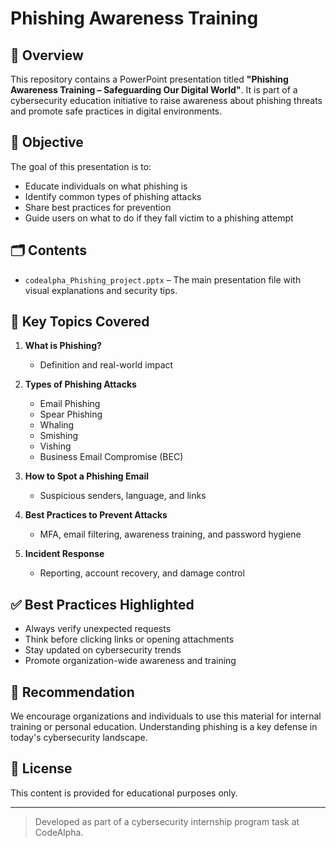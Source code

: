 # Phishing Awareness Training

## 🔐 Overview

This repository contains a PowerPoint presentation titled **"Phishing Awareness Training – Safeguarding Our Digital World"**. It is part of a cybersecurity education initiative to raise awareness about phishing threats and promote safe practices in digital environments.

## 🎯 Objective

The goal of this presentation is to:
- Educate individuals on what phishing is
- Identify common types of phishing attacks
- Share best practices for prevention
- Guide users on what to do if they fall victim to a phishing attempt

## 🗂️ Contents

- `codealpha_Phishing_project.pptx` – The main presentation file with visual explanations and security tips.

## 🧠 Key Topics Covered

1. **What is Phishing?**
   - Definition and real-world impact

2. **Types of Phishing Attacks**
   - Email Phishing
   - Spear Phishing
   - Whaling
   - Smishing
   - Vishing
   - Business Email Compromise (BEC)

3. **How to Spot a Phishing Email**
   - Suspicious senders, language, and links

4. **Best Practices to Prevent Attacks**
   - MFA, email filtering, awareness training, and password hygiene

5. **Incident Response**
   - Reporting, account recovery, and damage control

## ✅ Best Practices Highlighted

- Always verify unexpected requests
- Think before clicking links or opening attachments
- Stay updated on cybersecurity trends
- Promote organization-wide awareness and training

## 📢 Recommendation

We encourage organizations and individuals to use this material for internal training or personal education. Understanding phishing is a key defense in today's cybersecurity landscape.

## 📌 License

This content is provided for educational purposes only.

---

> Developed as part of a cybersecurity internship program task at CodeAlpha.
